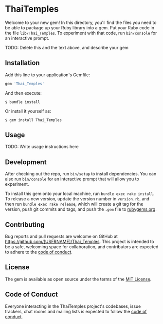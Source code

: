 # ThaiTemples

Welcome to your new gem! In this directory, you'll find the files you need to be able to package up your Ruby library into a gem. Put your Ruby code in the file `lib/Thai_Temples`. To experiment with that code, run `bin/console` for an interactive prompt.

TODO: Delete this and the text above, and describe your gem

## Installation

Add this line to your application's Gemfile:

```ruby
gem 'Thai_Temples'
```

And then execute:

    $ bundle install

Or install it yourself as:

    $ gem install Thai_Temples

## Usage

TODO: Write usage instructions here

## Development

After checking out the repo, run `bin/setup` to install dependencies. You can also run `bin/console` for an interactive prompt that will allow you to experiment.

To install this gem onto your local machine, run `bundle exec rake install`. To release a new version, update the version number in `version.rb`, and then run `bundle exec rake release`, which will create a git tag for the version, push git commits and tags, and push the `.gem` file to [rubygems.org](https://rubygems.org).

## Contributing

Bug reports and pull requests are welcome on GitHub at https://github.com/[USERNAME]/Thai_Temples. This project is intended to be a safe, welcoming space for collaboration, and contributors are expected to adhere to the [code of conduct](https://github.com/[USERNAME]/Thai_Temples/blob/master/CODE_OF_CONDUCT.md).


## License

The gem is available as open source under the terms of the [MIT License](https://opensource.org/licenses/MIT).

## Code of Conduct

Everyone interacting in the ThaiTemples project's codebases, issue trackers, chat rooms and mailing lists is expected to follow the [code of conduct](https://github.com/[USERNAME]/Thai_Temples/blob/master/CODE_OF_CONDUCT.md).
